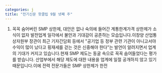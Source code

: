 ```yaml
---
categories: j
title: "전기신문 핫클립 9월 넷째 주"
---
```

1. 꼭꼭 숨어버린 SMP 상한제, 대안은 없나 숙의에 들어간 계통한계가격 상한제가 소식이 없자 발전업계 일각에서 불안과 기대감이 공존하는 모습입니다.이창양 산업통상자원부 장관이 최근 기자간담회 등에서 "공기업 등 정부 관련 기관이 아니고서야 수익이 많이 났다고 횡재세를 걷는 것은 신중해야 한다"는 발언이 알려지면서 업계의 기대가 커지고 있습니다.현재 SMP 제도는 동굴 속으로 꼭꼭 숨어들었다는 평가를 받습니다. 산업부에서 해당 제도에 대한 내용을 업계에 일절 공개하지 않고 있기 때문입니다.이에 전력 전문가들은 SMP 상한제가 한전
